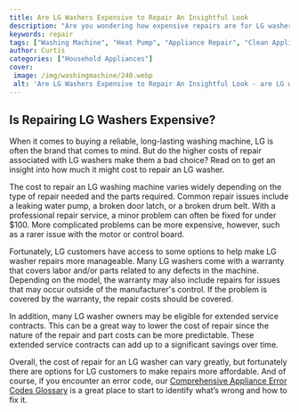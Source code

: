 ```yaml
---
title: Are LG Washers Expensive to Repair An Insightful Look
description: "Are you wondering how expensive repairs are for LG washers Get an inside look at the costs and make a smarter decision before deciding to buy one Learn more in this insightful blog post"
keywords: repair
tags: ["Washing Machine", "Heat Pump", "Appliance Repair", "Clean Appliance"]
author: Curtis
categories: ["Household Appliances"]
cover: 
 image: /img/washingmachine/240.webp
 alt: 'Are LG Washers Expensive to Repair An Insightful Look - are LG washers expensive to repair'
---
```

## Is Repairing LG Washers Expensive?
When it comes to buying a reliable, long-lasting washing machine, LG is often the brand that comes to mind. But do the higher costs of repair associated with LG washers make them a bad choice? Read on to get an insight into how much it might cost to repair an LG washer. 

The cost to repair an LG washing machine varies widely depending on the type of repair needed and the parts required. Common repair issues include a leaking water pump, a broken door latch, or a broken drum belt. With a professional repair service, a minor problem can often be fixed for under $100. More complicated problems can be more expensive, however, such as a rarer issue with the motor or control board. 

Fortunately, LG customers have access to some options to help make LG washer repairs more manageable. Many LG washers come with a warranty that covers labor and/or parts related to any defects in the machine. Depending on the model, the warranty may also include repairs for issues that may occur outside of the manufacturer's control. If the problem is covered by the warranty, the repair costs should be covered. 

In addition, many LG washer owners may be eligible for extended service contracts. This can be a great way to lower the cost of repair since the nature of the repair and part costs can be more predictable. These extended service contracts can add up to a significant savings over time.

Overall, the cost of repair for an LG washer can vary greatly, but fortunately there are options for LG customers to make repairs more affordable. And of course, if you encounter an error code, our [Comprehensive Appliance Error Codes Glossary](./error-codes/) is a great place to start to identify what’s wrong and how to fix it.
